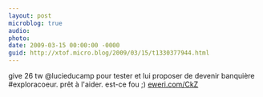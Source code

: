 ```yaml
---
layout: post
microblog: true
audio: 
photo: 
date: 2009-03-15 00:00:00 -0000
guid: http://xtof.micro.blog/2009/03/15/t1330377944.html
---
```

give 26 tw @lucieducamp pour tester et lui proposer de devenir banquière #exploracoeur. prêt à l'aider. est-ce fou ;) [eweri.com/CkZ](http://eweri.com/CkZ)
